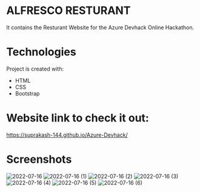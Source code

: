 # ALFRESCO RESTURANT
It contains the Resturant Website for the Azure Devhack  Online Hackathon.

# Technologies
Project is created with:
* HTML
* CSS
* Bootstrap 

# Website link to check it out:
https://suprakash-144.github.io/Azure-Devhack/
# Screenshots

![2022-07-16](https://user-images.githubusercontent.com/92419286/179367565-66987c4b-efb3-4075-ba89-0bcd4572adea.png)
![2022-07-16 (1)](https://user-images.githubusercontent.com/92419286/179367563-cb6dd26c-993f-41ac-b6d5-5833fe385beb.png)
![2022-07-16 (2)](https://user-images.githubusercontent.com/92419286/179367562-c827857f-4c34-4284-81b5-e72850ec3d95.png)
![2022-07-16 (3)](https://user-images.githubusercontent.com/92419286/179367561-abf0cbb4-e616-42b7-bd3c-e32858b3cc92.png)
![2022-07-16 (4)](https://user-images.githubusercontent.com/92419286/179367559-d819298b-77f3-409e-9863-81052797526b.png)
![2022-07-16 (5)](https://user-images.githubusercontent.com/92419286/179367558-73b0861d-3a66-4abc-b69f-3086efa20433.png)
![2022-07-16 (6)](https://user-images.githubusercontent.com/92419286/179367554-0f5d837b-eb1f-4253-8707-dac7e6963b77.png)




